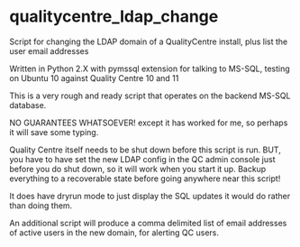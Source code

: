 qualitycentre_ldap_change
=========================

Script for changing the LDAP domain of a QualityCentre install, plus list the user email addresses

Written in Python 2.X with pymssql extension for talking to MS-SQL, testing on Ubuntu 10 against Quality Centre 10 and 11

This is a very rough and ready script that operates on the backend MS-SQL database.

NO GUARANTEES WHATSOEVER! except it has worked for me, so perhaps it will save some typing.

Quality Centre itself needs to be shut down before this script is run.
BUT, you have to have set the new LDAP config in the QC admin console just before you do shut down, so it will work when you start it up.
Backup everything to a recoverable state before going anywhere near this script!

It does have dryrun mode to just display the SQL updates it would do rather than doing them.

An additional script will produce a comma delimited list of email addresses of active users in the new domain, for alerting QC users.


